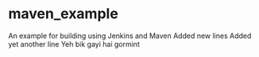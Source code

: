 # maven_example
An example for building using Jenkins and Maven
Added new lines
Added yet another line
Yeh bik gayi hai gormint
